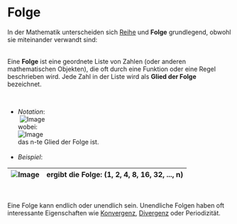 # Folge

In der Mathematik unterscheiden sich [Reihe](<Reihe.md#Reihe>) und **Folge** grundlegend, obwohl sie miteinander verwandt sind:

|  |
| --- |


Eine **Folge** ist eine geordnete Liste von Zahlen (oder anderen mathematischen Objekten), die oft durch eine Funktion oder eine Regel beschrieben wird. Jede Zahl in der Liste wird als **Glied der Folge** bezeichnet.

&nbsp;

* *Notation*:\
&nbsp;![Image](<lib/Notation\_einer\_Folge.png>)\
wobei:\
![Image](<lib/Beispiel\_einer\_Reihe.png>)\
das n-te Glied der Folge ist.\
&nbsp;
* *Beispiel*:

| ![Image](<lib/Folge\_Beispiel.png>) | ergibt die Folge: (1, 2, 4, 8, 16, 32, ..., n) |
| --- | --- |


&nbsp;&nbsp; &nbsp;

Eine Folge kann endlich oder unendlich sein. Unendliche Folgen haben oft interessante Eigenschaften wie [Konvergenz](<Konvergenz.md#Konvergenz>), [Divergenz](<Divergenz.md>) oder Periodizität.
